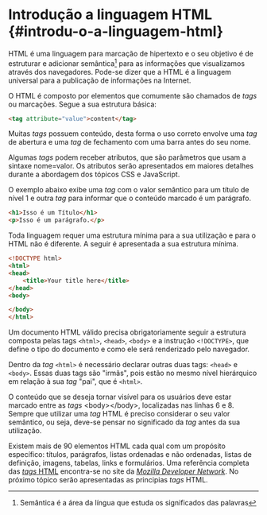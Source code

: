 # Introdução a linguagem HTML {#introdu-o-a-linguagem-html}

HTML é uma linguagem para marcação de hipertexto e o seu objetivo é de estruturar e adicionar semântica[^1] para as informações que visualizamos através dos navegadores. Pode-se dizer que a HTML é a linguagem universal para a publicação de informações na Internet.

O HTML é composto por elementos que comumente são chamados de _tags_ ou marcações. Segue a sua estrutura básica:

```html
<tag attribute="value">content</tag>
```

Muitas _tags_ possuem conteúdo, desta forma o uso correto envolve uma _tag_ de abertura e uma _tag_ de fechamento com uma barra antes do seu nome.

Algumas _tags_ podem receber atributos, que são parâmetros que usam a sintaxe nome=valor. Os atributos serão apresentados em maiores detalhes durante a abordagem dos tópicos CSS e JavaScript.

O exemplo abaixo exibe uma _tag_ com o valor semântico para um título de nível 1 e outra _tag_ para informar que o conteúdo marcado é um parágrafo.

```html
<h1>Isso é um Título</h1>
<p>Isso é um parágrafo.</p>
```

Toda linguagem requer uma estrutura mínima para a sua utilização e para o HTML não é diferente. A seguir é apresentada a sua estrutura mínima.

```html
<!DOCTYPE html>
<html>
<head>
    <title>Your title here</title>
</head>
<body>

</body>
</html>
```

Um documento HTML válido precisa obrigatoriamente seguir a estrutura composta pelas tags `<html>`, `<head>`, `<body>` e a instrução `<!DOCTYPE>`, que define o tipo do documento e como ele será renderizado pelo navegador.

Dentro da _tag_ `<html>` é necessário declarar outras duas tags: `<head>` e `<body>`. Essas duas tags são "irmãs", pois estão no mesmo nível hierárquico em relação à sua _tag_ "pai", que é `<html>`.

O conteúdo que se deseja tornar visível para os usuários deve estar marcado entre as _tags_ &lt;body&gt;&lt;/body&gt;, localizadas nas linhas 6 e 8. Sempre que utilizar uma _tag_ HTML é preciso considerar o seu valor semântico, ou seja, deve-se pensar no significado da _tag_ antes da sua utilização.

Existem mais de 90 elementos HTML cada qual com um propósito específico: títulos, parágrafos, listas ordenadas e não ordenadas, listas de definição, imagens, tabelas, links e formulários. Uma referência completa das [_tags_ HTML](https://developer.mozilla.org/en/docs/Web/HTML/Element) encontra-se no site da [_Mozilla Developer Network_](https://developer.mozilla.org/en-US/). No próximo tópico serão apresentadas as principias _tags_ HTML.

[^1]: Semântica é a área da língua que estuda os significados das palavras

